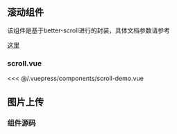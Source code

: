 ## 滚动组件

<demo-wap>
<scroll-demo/>
</demo-wap>
该组件是基于better-scroll进行的封装，具体文档参数请参考 

[这里](https://ustbhuangyi.github.io/better-scroll/doc/zh-hans/)  

### scroll.vue
<<< @/.vuepress/components/scroll-demo.vue


## 图片上传
### 组件源码